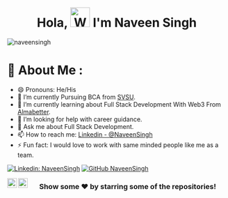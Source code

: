 <h1 align="center"> Hola, <img src="https://raw.githubusercontent.com/nixin72/nixin72/master/wave.gif" 
         alt="Waving hand animated gif"
         height="45"
         width="45" /> I'm Naveen Singh</h1>

<p align="left"> <img src="https://komarev.com/ghpvc/?username=iamnaveensingh&label=Views&color=blue&style=plastic" alt="naveensingh" /> </p>




# 💫 About Me :
- 😄 Pronouns: He/His
- 🔭 I’m currently Pursuing BCA from [SVSU](https://www.subharti.org/).
- 🌱 I’m currently learning about Full Stack Development With Web3 From [Almabetter](https://www.almabetter.com/).
- 🤔 I’m looking for help with career guidance.
- 💬 Ask me about Full Stack Development.
- 📫 How to reach me: [Linkedin - @NaveenSingh](https://www.linkedin.com/in/naveen-singh-16ba41221/)
- ⚡ Fun fact: I would love to work with same minded people like me as a team.

[![Linkedin: NaveenSingh](https://img.shields.io/badge/-NaveenSingh-blue?style=flat-square&logo=Linkedin&logoColor=white&link=https://www.linkedin.com/in/naveen-singh-16ba41221/)](https://www.linkedin.com/in/naveen-singh-16ba41221/)
[![GitHub NaveenSingh](https://img.shields.io/github/followers/iamnaveensingh?label=follow&style=social)](https://github.com/iamnaveensingh)

<a href="https://www.linkedin.com/in/naveen-singh-16ba41221/">
  <img align="left" alt="Naveen's Linkdein" width="22px" src="https://cdn.jsdelivr.net/npm/simple-icons@v3/icons/linkedin.svg" />
</a>
<a href="https://github.com/iamnaveensingh">
  <img align="left" alt="Naveen's 'GitHub" width="22px" src="https://cdn.jsdelivr.net/npm/simple-icons@v3/icons/github.svg" />
</a>
<div align="center">

### Show some ❤️ by starring some of the repositories!

</div>

